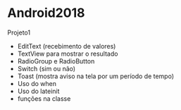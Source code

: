 # Android2018

Projeto1
- EditText (recebimento de valores)
- TextView para mostrar o resultado
- RadioGroup e RadioButton
- Switch (sim ou não)
- Toast (mostra aviso na tela por um período de tempo)
- Uso do when
- Uso do lateinit
- funções na classe
